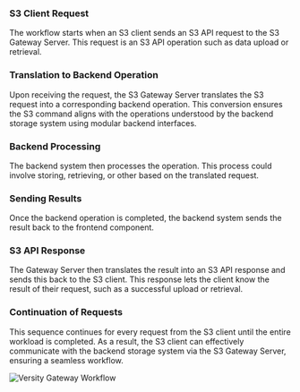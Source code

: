 ### S3 Client Request
The workflow starts when an S3 client sends an S3 API request to the S3 Gateway Server. This request is an S3 API operation such as data upload or retrieval.

### Translation to Backend Operation
Upon receiving the request, the S3 Gateway Server translates the S3 request into a corresponding backend operation. This conversion ensures the S3 command aligns with the operations understood by the backend storage system using modular backend interfaces.

### Backend Processing
The backend system then processes the operation. This process could involve storing, retrieving, or other based on the translated request.

### Sending Results
Once the backend operation is completed, the backend system sends the result back to the frontend component.

### S3 API Response
The Gateway Server then translates the result into an S3 API response and sends this back to the S3 client. This response lets the client know the result of their request, such as a successful upload or retrieval.

### Continuation of Requests
This sequence continues for every request from the S3 client until the entire workload is completed. As a result, the S3 client can effectively communicate with the backend storage system via the S3 Gateway Server, ensuring a seamless workflow.

![Versity Gateway Workflow](https://www.versity.com/wp-content/uploads/2023/06/Gateway-image.png)